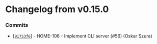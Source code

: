 # Changelog from v0.15.0
### Commits
* [[`91753f6`](http://github.com/oskarszura/smarthome/commit/91753f63dd7ad6766f69ec897c08bd1ae9787e66)] - HOME-106 - Implement CLI server (#56) (Oskar Szura)